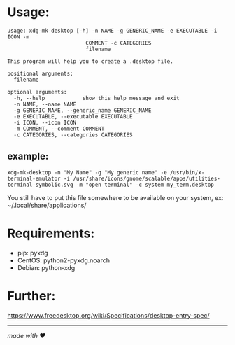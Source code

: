 # Usage:

```
usage: xdg-mk-desktop [-h] -n NAME -g GENERIC_NAME -e EXECUTABLE -i ICON -m
                         COMMENT -c CATEGORIES
                         filename

This program will help you to create a .desktop file.

positional arguments:
  filename

optional arguments:
  -h, --help            show this help message and exit
  -n NAME, --name NAME
  -g GENERIC_NAME, --generic_name GENERIC_NAME
  -e EXECUTABLE, --executable EXECUTABLE
  -i ICON, --icon ICON
  -m COMMENT, --comment COMMENT
  -c CATEGORIES, --categories CATEGORIES
```

## example:

    xdg-mk-desktop -n "My Name" -g "My generic name" -e /usr/bin/x-terminal-emulator -i /usr/share/icons/gnome/scalable/apps/utilities-terminal-symbolic.svg -m "open terminal" -c system my_term.desktop

You still have to put this file somewhere to be available on your system, ex: ~/.local/share/applications/

# Requirements:
* pip: pyxdg
* CentOS: python2-pyxdg.noarch
* Debian: python-xdg

# Further:

https://www.freedesktop.org/wiki/Specifications/desktop-entry-spec/

---
_made with ❤_
